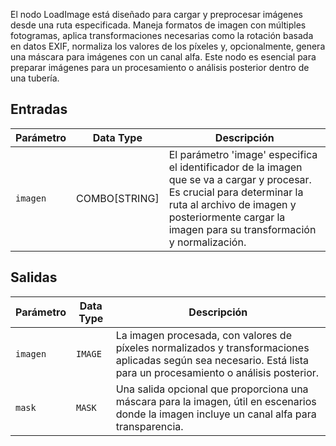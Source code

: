
El nodo LoadImage está diseñado para cargar y preprocesar imágenes desde una ruta especificada. Maneja formatos de imagen con múltiples fotogramas, aplica transformaciones necesarias como la rotación basada en datos EXIF, normaliza los valores de los píxeles y, opcionalmente, genera una máscara para imágenes con un canal alfa. Este nodo es esencial para preparar imágenes para un procesamiento o análisis posterior dentro de una tubería.

## Entradas

| Parámetro | Data Type | Descripción |
|-----------|--------------|-------------|
| `imagen`   | COMBO[STRING] | El parámetro 'image' especifica el identificador de la imagen que se va a cargar y procesar. Es crucial para determinar la ruta al archivo de imagen y posteriormente cargar la imagen para su transformación y normalización. |

## Salidas

| Parámetro | Data Type | Descripción |
|-----------|-------------|-------------|
| `imagen`   | `IMAGE`     | La imagen procesada, con valores de píxeles normalizados y transformaciones aplicadas según sea necesario. Está lista para un procesamiento o análisis posterior. |
| `mask`    | `MASK`      | Una salida opcional que proporciona una máscara para la imagen, útil en escenarios donde la imagen incluye un canal alfa para transparencia. |
